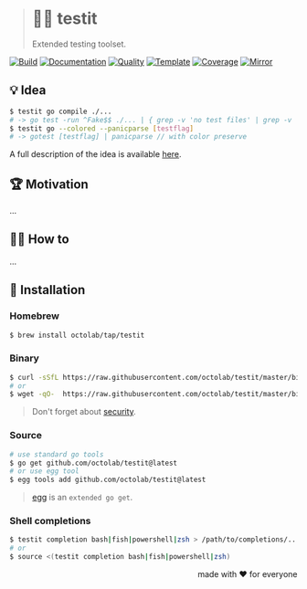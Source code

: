 > # 👨‍🍳 testit
>
> Extended testing toolset.

[![Build][build.icon]][build.page]
[![Documentation][docs.icon]][docs.page]
[![Quality][quality.icon]][quality.page]
[![Template][template.icon]][template.page]
[![Coverage][coverage.icon]][coverage.page]
[![Mirror][mirror.icon]][mirror.page]

## 💡 Idea

```bash
$ testit go compile ./...
# -> go test -run ^Fake$$ ./... | { grep -v 'no test files' | grep -v 'no tests to run' || true }
$ testit go --colored --panicparse [testflag]
# -> gotest [testflag] | panicparse // with color preserve
```

A full description of the idea is available [here][design.page].

## 🏆 Motivation

...

## 🤼‍♂️ How to

...

## 🧩 Installation

### Homebrew

```bash
$ brew install octolab/tap/testit
```

### Binary

```bash
$ curl -sSfL https://raw.githubusercontent.com/octolab/testit/master/bin/install | sh
# or
$ wget -qO-  https://raw.githubusercontent.com/octolab/testit/master/bin/install | sh
```

> Don't forget about [security](https://www.idontplaydarts.com/2016/04/detecting-curl-pipe-bash-server-side/).

### Source

```bash
# use standard go tools
$ go get github.com/octolab/testit@latest
# or use egg tool
$ egg tools add github.com/octolab/testit@latest
```

> [egg][] is an `extended go get`.

### Shell completions

```bash
$ testit completion bash|fish|powershell|zsh > /path/to/completions/...
# or
$ source <(testit completion bash|fish|powershell|zsh)
```

<p align="right">made with ❤️ for everyone</p>

[awesome.icon]:     https://awesome.re/mentioned-badge.svg
[build.page]:       https://travis-ci.com/octolab/testit
[build.icon]:       https://travis-ci.com/octolab/testit.svg?branch=master
[coverage.page]:    https://codeclimate.com/github/octolab/testit/test_coverage
[coverage.icon]:    https://api.codeclimate.com/v1/badges/c570179a9335c747e77c/test_coverage
[design.page]:      https://www.notion.so/33715348cc114ea79dd350a25d16e0b0?r=0b753cbf767346f5a6fd51194829a2f3
[docs.page]:        https://pkg.go.dev/go.octolab.org/toolset/testit
[docs.icon]:        https://img.shields.io/badge/docs-pkg.go.dev-blue
[mirror.page]:      https://bitbucket.org/kamilsk/testit
[mirror.icon]:      https://img.shields.io/badge/mirror-bitbucket-blue
[promo.page]:       https://github.com/octolab/testit
[quality.page]:     https://goreportcard.com/report/go.octolab.org/toolset/testit
[quality.icon]:     https://goreportcard.com/badge/go.octolab.org/toolset/testit
[template.page]:    https://github.com/octomation/go-tool
[template.icon]:    https://img.shields.io/badge/template-go--tool-blue

[_]:                https://img.shields.io/sourcegraph/rrc/github.com/octolab/testit
[egg]:              https://github.com/kamilsk/egg
